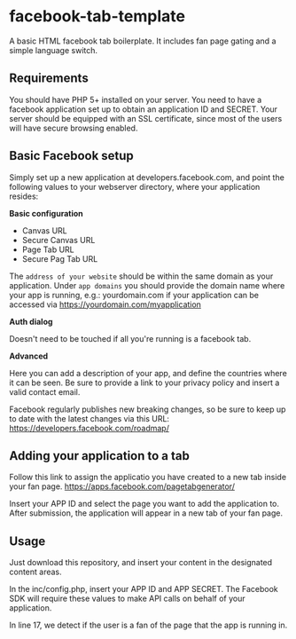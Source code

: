 facebook-tab-template
=====================

A basic HTML facebook tab boilerplate.
It includes fan page gating and a simple language switch.

Requirements
--------------
You should have PHP 5+ installed on your server.
You need to have a facebook application set up to obtain an application ID and SECRET.
Your server should be equipped with an SSL certificate, since most of the users will have secure browsing enabled.

Basic Facebook setup
--------------
Simply set up a new application at developers.facebook.com, and point the following values to your webserver directory,
where your application resides:

**Basic configuration**

- Canvas URL
- Secure Canvas URL
- Page Tab URL
- Secure Pag Tab URL

The `address of your website` should be within the same domain as your application.
Under `app domains` you should provide the domain name where your app is running, e.g.:
yourdomain.com if your application can be accessed via https://yourdomain.com/myapplication

**Auth dialog**

Doesn't need to be touched if all you're running is a facebook tab.

**Advanced**

Here you can add a description of your app, and define the countries where it can be seen.
Be sure to provide a link to your privacy policy and insert a valid contact email.

Facebook regularly publishes new breaking changes, so be sure to keep up to date with the latest changes via this URL:
https://developers.facebook.com/roadmap/

Adding your application to a tab
--------------
Follow this link to assign the applicatio you have created to a new tab inside your fan page.
https://apps.facebook.com/pagetabgenerator/

Insert your APP ID and select the page you want to add the application to.
After submission, the application will appear in a new tab of your fan page.

Usage
--------------
Just download this repository, and insert your content in the designated content areas.

In the inc/config.php, insert your APP ID and APP SECRET.
The Facebook SDK will require these values to make API calls on behalf of your application.

In line 17, we detect if the user is a fan of the page that the app is running in.